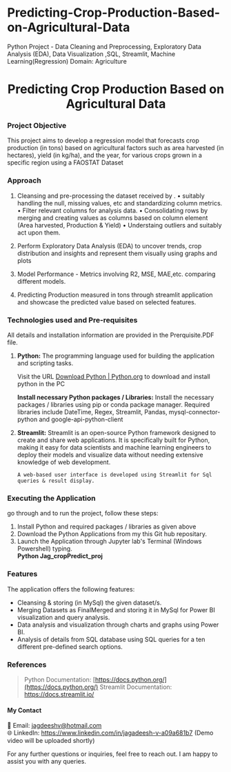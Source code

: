# Predicting-Crop-Production-Based-on-Agricultural-Data
Python Project - Data Cleaning and Preprocessing, Exploratory Data Analysis (EDA), Data Visualization ,SQL, Streamlit, Machine Learning(Regression) Domain: Agriculture
<h1 align="center">
Predicting Crop Production Based on Agricultural Data
</h1>

### Project Objective
This project aims to develop a regression model that forecasts crop production (in tons) based on agricultural factors such as area harvested (in hectares), yield (in kg/ha), and the year, for various crops grown in a specific region using a FAOSTAT Dataset

### Approach
  1.	Cleansing  and pre-processing the dataset received by .
      • suitably handling the null, missing values, etc and standardizing column metrics.
    	• Filter relevant columns for analysis data.
    	• Consolidating rows by merging and creating values as columns based on column element (Area harvested, Production & Yield)
    	• Understaing outliers and suitably act upon them. 
    	
  3. Perform Exploratory Data Analysis (EDA) to uncover trends, crop distribution and insights and represent them visually using graphs and plots
     
  4. Model Performance - Metrics involving R2, MSE, MAE,etc. comparing different models.

  5.	Predicting Production measured in tons through streamlit application and showcase the predicted value based on selected features.


### Technologies used and Pre-requisites

All details and installation information are provided in the Prerquisite.PDF file.

1.	**Python:** The programming language used for building the application and scripting tasks.

    Visit the URL  [Download Python | Python.org](https://www.python.org/downloads/)    to download and install python in the PC

    **Install necessary Python packages / Libraries:** Install the necessary packages / libraries using pip or conda package manager. Required libraries include DateTime, Regex, Streamlit, Pandas, mysql-connector-python and google-api-python-client

2.	**Streamlit:** Streamlit is an open-source Python framework designed to create and share web applications. It is specifically built for Python, making it easy for data scientists and machine learning engineers to deploy their models and visualize data without needing extensive knowledge of web development.
	
        A web-based user interface is developed using Streamlit for Sql queries & result display.

### Executing the Application 

go through and to run the project, follow these steps:

1.	Install Python and required packages / libraries as given above
2.	Download the Python Applications from my this Git hub repositary.
5.	Launch the Application through Jupyter lab's Terminal (Windows Powershell) typing.  
     **Python Jag_cropPredict_proj**

### Features

The application offers the following features:
+	Cleansing & storing (in MySql) the given dataset/s.
+	Merging Datasets as FinalMerged and storing it in MySql for Power BI visualization and query analysis.
+	Data analysis and visualization through charts and graphs using Power BI.
+	Analysis of details from SQL database using SQL queries for a ten different pre-defined search options.

### References

> Python Documentation: [https://docs.python.org/](https://docs.python.org/)
> Streamlit Documentation: https://docs.streamlit.io/

#### My Contact
📧 Email: jagdeeshv@hotmail.com  
🌐 LinkedIn: https://www.linkedin.com/in/jagadeesh-v-a09a681b7 (Demo video will be uploaded shortly)

For any further questions or inquiries, feel free to reach out. I am happy to assist you with any queries.

